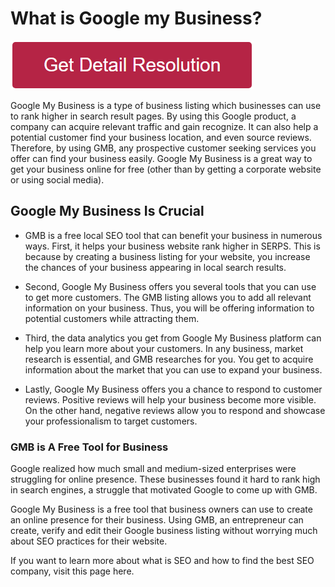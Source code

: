 # What is Google my Business?


[![what is google my business](redd.png)](https://github.com/techworkie/what.is.google.my.business)



Google My Business is a type of business listing which businesses can use to rank higher in search result pages. By using this Google product, a company can acquire relevant traffic and gain recognize. It can also help a potential customer find your business location, and even source reviews. Therefore, by using GMB, any prospective customer seeking services you offer can find your business easily.  Google My Business is a great way to get your business online for free (other than by getting a corporate website or using social media).


## Google My Business Is Crucial
 

* GMB is a free local SEO tool that can benefit your business in numerous ways. First, it helps your business website rank higher in SERPS. This is because by creating a business listing for your website, you increase the chances of your business appearing in local search results.

 

* Second, Google My Business offers you several tools that you can use to get more customers. The GMB listing allows you to add all relevant information on your business. Thus, you will be offering information to potential customers while attracting them.

 

* Third, the data analytics you get from Google My Business platform can help you learn more about your customers. In any business, market research is essential, and GMB researches for you. You get to acquire information about the market that you can use to expand your business.

 

* Lastly, Google My Business offers you a chance to respond to customer reviews. Positive reviews will help your business become more visible. On the other hand, negative reviews allow you to respond and showcase your professionalism to target customers.

 

### GMB is A Free Tool for Business
 

Google realized how much small and medium-sized enterprises were struggling for online presence. These businesses found it hard to rank high in search engines, a struggle that motivated Google to come up with GMB.

 

Google My Business is a free tool that business owners can use to create an online presence for their business. Using GMB, an entrepreneur can create, verify and edit their Google business listing without worrying much about SEO practices for their website.

If you want to learn more about what is SEO and how to find the best SEO company, visit this page here.
